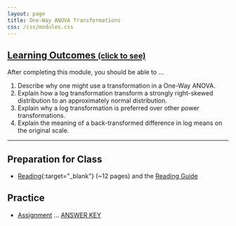 ```yaml
---
layout: page
title: One-Way ANOVA Transformations
css: /css/modules.css
---
```


<div class="panel-group-ILOs">
  <div class="panel panel-default">
    <div class="panel-heading">
      <h2 class="panel-title">
        <a data-toggle="collapse" href="#ILOs">Learning Outcomes <small>(click to see)</small></a>
      </h2>
    </div>
    <div id="ILOs" class="panel-collapse collapse">
      <div class="panel-body">
<p>After completing this module, you should be able to ...</p>

<ol>
  <li>Describe why one might use a transformation in a One-Way ANOVA.</li>
  <li>Explain how a log transformation transform a strongly right-skewed distribution to an approximately normal distribution.</li>
  <li>Explain why a log transformation is preferred over other power transformations.</li>
  <li>Explain the meaning of a back-transformed difference in log means on the original scale.</li>
</ol>
      </div>
    </div>
  </div>
</div>

----

## Preparation for Class

* [Reading](http://derekogle.com/Book207/ANOVA1Transformations.html){:target="_blank"} (~12 pages) and the [Reading Guide](prep/ANOVA1Transformations)

## Practice

* [Assignment](ce/ANOVA1Transformations_CE1) ... [ANSWER KEY](ce/KEY_ANOVA1Transformations_CE1)
